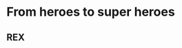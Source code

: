 <!-- .slide: class="first-slide" sfeir-level="1" sfeir-techno="Terraform" -->

# **From heroes to super heroes**

## **REX**

